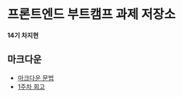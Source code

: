 # 프론트엔드 부트캠프 과제 저장소

**14기 차지현**

## 마크다운

- [마크다운 문법](./src/md/markdown.md)
- [1주차 회고](./src/md/week1-retrospect.md)
